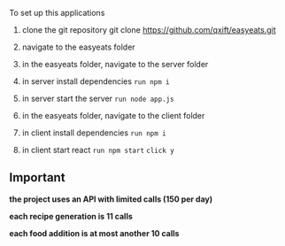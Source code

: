To set up this applications

1) clone the git repository
git clone https://github.com/qxift/easyeats.git

2) navigate to the easyeats folder

3) in the easyeats folder, navigate to the server folder

4) in server install dependencies
```run npm i```

5) in server start the server
```run node app.js```

6) in the easyeats folder, navigate to the client folder

7) in client install dependencies
```run npm i```

8) in client start react
```run npm start```
```click y ```

## Important
**the project uses an API with limited calls (150 per day)**

**each recipe generation is 11 calls**

**each food addition is at most another 10 calls**
